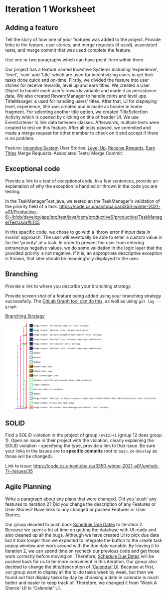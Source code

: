 Iteration 1 Worksheet
=====================

Adding a feature
-----------------

Tell the story of how one of your features was added to the project.
Provide links to the
feature, user stories, and merge requests (if used), associated tests, and merge commit
that was used complete the feature.

Use one or two paragraphs which can have point-form within them.

Our project has a feature named Incentive Systems including 'experience', 'level', 'coin' and 'title' which are used for incentivizing users
to get their tasks done quick and on-time. Firstly, we divided the feature into user stories for receive rewards, level up and earn titles.
We created a User Object to handle each user's rewards variable and made it as persistance data. We also created RewardManager to handle coins
and level ups. TitleManager is used for handling users' titles. After that, UI for displaying level, experience, title was created and is made as
header in home fragment. For selecting another title option, we created TitleSelection Activity which is opened by clicking on title of header UI.
We use EventListener to link data between classes. Afterwards, multiple tests were created to test on this feature. After all tests passed, we commited
and made a merge request for other member to check on it and accept if there is no problem.

Feature: [Incentive System](#7)
User Stories: [Level Up](#17), [Receive Rewards](#16), [Earn Titles](#18)
Merge Requests:
Associated Tests:
Merge Commit:

Exceptional code
----------------

Provide a link to a test of exceptional code. In a few sentences,
provide an explanation of why the exception is handled or thrown
in the code you are testing.

In the TaskManagerTest.java, we tested an the TaskManager's validation of the priority
field of a task.
https://code.cs.umanitoba.ca/3350-winter-2021-a01/Productive-6/-/blob/develop/app/src/test/java/com/productive6/productive/TaskManagerTest.java#L145

In this specific code, we chose to go with a 'throw error if input data in invalid' approach.
The user will eventually be able to enter a custom value in for the 'priority' of a task.
In order to prevent the user from entering extraneous negative values, we do some validation in the logic layer
that the provided priority is not negative. If it is, an appropriate descriptive exception is thrown, that
later should be meaningfully displayed to the user.

Branching
----------

Provide a link to where you describe your branching strategy.

Provide screen shot of a feature being added using your branching strategy
successfully. The [GitLab Graph tool can do this](https://code.cs.umanitoba.ca/comp3350-summer2019/cook-eBook/-/network/develop),
as well as using `git log --graph`.

[Branching Stratagy](BranchingStratagy.md)

![Picture of git graph](Branching.png)

SOLID
-----

Find a SOLID violation in the project of group `(n%12)+1` (group 12 does group 1).
Open an issue in their project with the violation,
clearly explaining the SOLID violation - specifying the type, provide a link to that issue. Be sure
your links in the issues are to **specific commits** (not to `main`, or `develop` as those will be changed).

Link to issue:
https://code.cs.umanitoba.ca/3350-winter-2021-a01/umhub-7/-/issues/35

Agile Planning
--------------

Write a paragraph about any plans that were changed. Did you
'push' any features to iteration 2? Did you change the description
of any Features or User Stories? Have links to any changed or pushed Features
or User Stories.

Our group decided to push back [Schedule Due Dates](#19) to iteration 2. Because we spent a lot of time on getting the database with UI ready
and also cleaned up all the bugs. Although we have created UI to pick due date but it took longer than we expected to integrate the button
to the create task popup window and work around with the due date variable. By leaving it to iteration 2, we can spend time on recheck our previous code
and get those work correctly before moving on. Therefore, [Schedule Due Dates](#19) will be pushed back for us to be more convenient in this iteration.
Our group also decided to change the title/description of ['Calendar' UI](#27). Because at first, our group want to display all the to-do tasks week by week,
but then we found out that display tasks by day by choosing a date in calendar is much better and easier to keep track of. Therefore, we changed it from
'Week A Glance' UI to 'Calendar' UI.